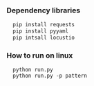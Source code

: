### Dependency libraries

```python
  pip install requests
  pip install pyyaml
  pip intsall locustio
```

### How to run on linux
```
  python run.py
  python run.py -p pattern
```
